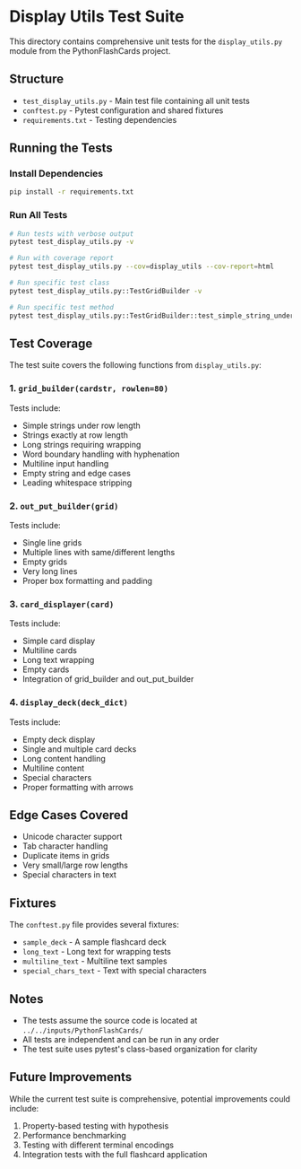 # Display Utils Test Suite

This directory contains comprehensive unit tests for the `display_utils.py` module from the PythonFlashCards project.

## Structure

- `test_display_utils.py` - Main test file containing all unit tests
- `conftest.py` - Pytest configuration and shared fixtures
- `requirements.txt` - Testing dependencies

## Running the Tests

### Install Dependencies

```bash
pip install -r requirements.txt
```

### Run All Tests

```bash
# Run tests with verbose output
pytest test_display_utils.py -v

# Run with coverage report
pytest test_display_utils.py --cov=display_utils --cov-report=html

# Run specific test class
pytest test_display_utils.py::TestGridBuilder -v

# Run specific test method
pytest test_display_utils.py::TestGridBuilder::test_simple_string_under_rowlen -v
```

## Test Coverage

The test suite covers the following functions from `display_utils.py`:

### 1. `grid_builder(cardstr, rowlen=80)`
Tests include:
- Simple strings under row length
- Strings exactly at row length
- Long strings requiring wrapping
- Word boundary handling with hyphenation
- Multiline input handling
- Empty string and edge cases
- Leading whitespace stripping

### 2. `out_put_builder(grid)`
Tests include:
- Single line grids
- Multiple lines with same/different lengths
- Empty grids
- Very long lines
- Proper box formatting and padding

### 3. `card_displayer(card)`
Tests include:
- Simple card display
- Multiline cards
- Long text wrapping
- Empty cards
- Integration of grid_builder and out_put_builder

### 4. `display_deck(deck_dict)`
Tests include:
- Empty deck display
- Single and multiple card decks
- Long content handling
- Multiline content
- Special characters
- Proper formatting with arrows

## Edge Cases Covered

- Unicode character support
- Tab character handling
- Duplicate items in grids
- Very small/large row lengths
- Special characters in text

## Fixtures

The `conftest.py` file provides several fixtures:
- `sample_deck` - A sample flashcard deck
- `long_text` - Long text for wrapping tests
- `multiline_text` - Multiline text samples
- `special_chars_text` - Text with special characters

## Notes

- The tests assume the source code is located at `../../inputs/PythonFlashCards/`
- All tests are independent and can be run in any order
- The test suite uses pytest's class-based organization for clarity

## Future Improvements

While the current test suite is comprehensive, potential improvements could include:
1. Property-based testing with hypothesis
2. Performance benchmarking
3. Testing with different terminal encodings
4. Integration tests with the full flashcard application
